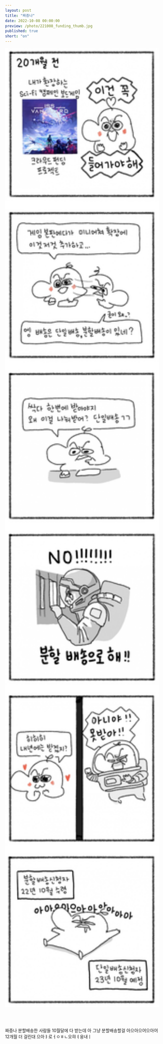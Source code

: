 ```yaml
---
layout: post
title: "짜증나"
date: 2022-10-08 00:00:00
preview: /photo/221008_funding_thumb.jpg
published: true
short: "on"
---
```


<img src="/photo/221008_funding.jpg" width="1000">

<br/><br/>

짜증나 분할배송한 사람들 10월달에 다 받는데
아 그냥 분할배송할걸
아으아으어으아어
12개월 더 걸린대 으아ㅑ로ㅓㅇㅎㄴ오햐ㅕ웅내ㅣ
